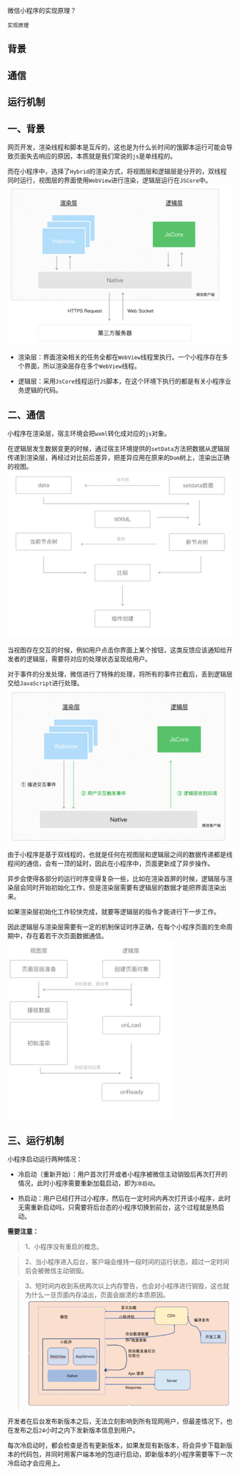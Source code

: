 微信小程序的实现原理？

`实现原理`
## 背景
## 通信
## 运行机制

## 一、背景

网页开发，渲染线程和脚本是互斥的，这也是为什么长时间的饿脚本运行可能会导致页面失去响应的原因，本质就是我们常说的`js`是单线程的。

而在小程序中，选择了`Hybrid`的渲染方式，将视图层和逻辑层是分开的，双线程同时运行，视图层的界面使用`WebView`进行渲染，逻辑层运行在`JSCore`中。
![小程序 的 hybrid 原理](../images/小程序/微信小程序的实现原理/1.png)

- 渲染层：界面渲染相关的任务全都在`WebView`线程里执行。一个小程序存在多个界面，所以渲染层存在多个`WebView`线程。

- 逻辑层：采用`JsCore`线程运行`JS`脚本，在这个环境下执行的都是有关小程序业务逻辑的代码。

## 二、通信

小程序在渲染层，宿主环境会把`wxml`转化成对应的`js`对象。

在逻辑层发生数据变更的时候，通过宿主环境提供的`setData`方法把数据从逻辑层传递到渲染层，再经过对比前后差异，把差异应用在原来的`Dom`树上，渲染出正确的视图。
![小程序是怎样渲染的 图解](../images/小程序/微信小程序的实现原理/2.png)

当视图存在交互的时候，例如用户点击你界面上某个按钮，这类反馈应该通知给开发者的逻辑层，需要将对应的处理状态呈现给用户。

对于事件的分发处理，微信进行了特殊的处理，将所有的事件拦截后，丢到逻辑层交给`JavaScript`进行处理。
![渲染层和逻辑层 搞到微信客户端的 做法 图解](../images/小程序/微信小程序的实现原理/3.png)

由于小程序是基于双线程的，也就是任何在视图层和逻辑层之间的数据传递都是线程间的通信，会有一顶的延时，因此在小程序中，页面更新成了异步操作。

异步会使得各部分的运行时序变得复杂一些，比如在渲染首屏的时候，逻辑层与渲染层会同时开始初始化工作，但是渲染层需要有逻辑层的数据才能把界面渲染出来。

如果渲染层初始化工作较快完成，就要等逻辑层的指令才能进行下一步工作。

因此逻辑层与渲染层需要有一定的机制保证时序正确，在每个小程序页面的生命周期中，存在着若干次页面数据通信。
![视图层和逻辑层的相互通信](../images/小程序/微信小程序的实现原理/4.png)

## 三、运行机制

小程序启动运行两种情况：

- 冷启动（重新开始）：用户首次打开或者小程序被微信主动销毁后再次打开的情况，此时小程序需要重新加载启动，即为`冷启动`。

- 热启动：用户已经打开过小程序，然后在一定时间内再次打开该小程序，此时无需重新启动吗，只需要将后台态的小程序切换到前台，这个过程就是热启动。

**需要注意：**

> 1、小程序没有重启的概念。

> 2、当小程序进入后台，客户端会维持一段时间的运行状态，超过一定时间后会被微信主动销毁。

> 3、短时间内收到系统两次以上内存警告，也会对小程序进行销毁，这也就为什么一旦页面内存溢出，页面会崩溃的本质原因。
![小程序 冷重启 和 热重启 的 图解](../images/小程序/微信小程序的实现原理/5.png)

开发者在后台发布新版本之后，无法立刻影响到所有现网用户，但最差情况下，也在发布之后`24`小时之内下发新版本信息到用户。

每次冷启动时，都会检查是否有更新版本，如果发现有新版本，将会异步下载新版本的代码包，并同时用客户端本地的包进行启动，即新版本的小程序需要等下一次冷启动才会应用上。